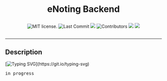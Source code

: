 # <p align="center"> eNoting Backend </p>
<div align="center"> 
<img src="https://img.shields.io/badge/license-MIT-blue.svg" alt="MIT license." /> 
<img src="https://img.shields.io/github/last-commit/mahendra-shah/inoting-backend?style=for-each-one&label=Last%20Commit" alt="Last Commit"> 
<img src="https://img.shields.io/github/stars/mahendra-shah/inoting-backend.svg" />
<img src="https://img.shields.io/github/contributors/mahendra-shah/inoting-backend.svg" alt="Contributors">
<img src="https://img.shields.io/github/forks/mahendra-shah/inoting-backend.svg">
<img src="https://img.shields.io/github/issues/mahendra-shah/inoting-backend.svg">
</div>
<br>
<hr>


## Description
[![Typing SVG](https://readme-typing-svg.herokuapp.com?font=Fira+Code&pause=1000&color=60A793&center=true&vCenter=true&multiline=true&random=true&width=435&lines=Documentation+will+be+updated+soon.)](https://git.io/typing-svg)

<kbd>in progress</kbd>
